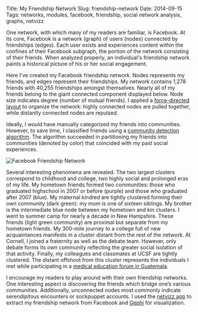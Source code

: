 Title: My Friendship Network
Slug: friendship-network
Date: 2014-09-15
Tags: networks, modules, facebook, friendship, social network analysis, graphs, netvizz

One network, with which many of my readers are familiar, is Facebook. At its core, Facebook is a network (graph) of users (nodes) connected by friendships (edges). Each user exists and experiences content within the confines of their Facebook subgraph, the portion of the network consisting of their friends. When analyzed properly, an individual's friendship network paints a historical picture of his or her social engagement.

Here I've created my Facebook friendship network. Nodes represents my friends, and edges represent their friendships. My network contains 1,278 friends with 40,255 friendships amongst themselves. Nearly all of my friends belong to the giant connected component displayed below. Node size indicates degree (number of mutual friends). I applied a [force-directed layout](http://dx.doi.org/10.1371/journal.pone.0098679 "ForceAtlas2 Publication - PLOS ONE") to organize the network: highly connected nodes are pulled together, while distantly connected nodes are repulsed.

Ideally, I would have manually categorized my friends into communities. However, to save time, I classified friends using a [community detection algorithm](http://dx.doi.org/10.1088/1742-5468/2008/10/P10008 "Fast unfolding of communities in large networks"). The algorithm succeeded in partitioning my friends into communities (denoted by color) that coincided with my past social experiences.

![Facebook Friendship Network]({attach}friendship-network.jpg "Facebook Friendship Network")

Several interesting phenomena are revealed. The two largest clusters correspond to childhood and college, two highly social and prolonged eras of my life. My hometown friends formed two communities: those who graduated highschool in 2007 or before (purple) and those who graduated after 2007 (blue). My maternal kindred are tightly clustered forming their own community (dark green): my mom is one of sixteen siblings. My brother is the intermediate blue node between my hometown and kin clusters. I went to summer camp for nearly a decade in New Hampshire. These friends (light green community) are proximal but separate from my hometown friends. My 300-mile journey to a college full of new acquaintances manifests in a cluster distant from the rest of the network. At Cornell, I joined a fraternity as well as the debate team. However, only debate forms its own community reflecting the greater social isolation of that activity. Finally, my colleagues and classmates at UCSF are tightly clustered. The distant offshoot from this cluster represents the individuals I met while participating in a [medical education forum in Guatemala]({filename}../2013-11-19_imef-guatemala/imef-guatemala.md "Innovation in Medical Education Forum").

I encourage my readers to play around with their own friendship networks. One interesting aspect is discovering the friends which bridge one&#8217;s various communities. Additionally, unconnected nodes most commonly indicate serendipitous encounters or sockpuppet accounts. I used the [netvizz app](https://apps.facebook.com/netvizz/ "Facebook netvizz App") to extract my friendship network from Facebook and [Gephi](https://gephi.github.io/ "Gephi Homepage") for visualization.
